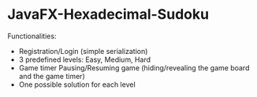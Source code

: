 # JavaFX-Hexadecimal-Sudoku
Functionalities:  
- Registration/Login (simple serialization) 
- 3 predefined levels: Easy, Medium, Hard 
- Game timer Pausing/Resuming game (hiding/revealing the game board and the game timer) 
- One possible solution for each level
